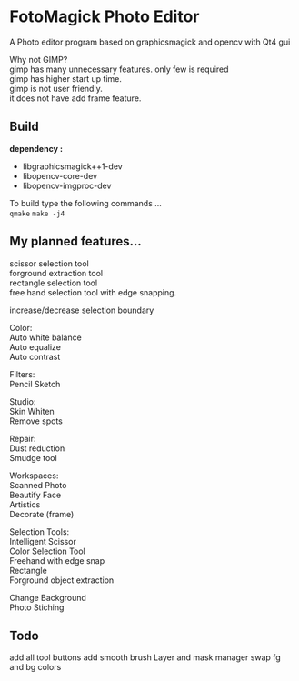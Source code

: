 # FotoMagick Photo Editor
A Photo editor program based on graphicsmagick and opencv with Qt4 gui  

Why not GIMP?  
gimp has many unnecessary features. only few is required  
gimp has higher start up time.  
gimp is not user friendly.  
it does not have add frame feature.  

## Build
**dependency :**
* libgraphicsmagick++1-dev  
* libopencv-core-dev  
* libopencv-imgproc-dev  

To build type the following commands ...  
`qmake`
`make -j4`

## My planned features...
scissor selection tool  
forground extraction tool  
rectangle selection tool  
free hand selection tool with edge snapping.  

increase/decrease selection boundary  

Color:  
    Auto white balance  
    Auto equalize  
    Auto contrast  

Filters:  
    Pencil Sketch  

Studio:  
    Skin Whiten  
    Remove spots  

Repair:  
    Dust reduction  
    Smudge tool  

Workspaces:   
    Scanned Photo  
    Beautify Face  
    Artistics  
    Decorate (frame)  

Selection Tools:  
    Intelligent Scissor  
    Color Selection Tool  
    Freehand with edge snap  
    Rectangle  
    Forground object extraction  

Change Background  
Photo Stiching  

## Todo
add all tool buttons
add smooth brush
Layer and mask manager
swap fg and bg colors